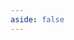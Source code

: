 ```yaml
---
aside: false
---
```

<script setup>
import Service from 'spacegate-admin/views/Service.vue'
</script>

<DemoContainer>
<Suspense>
  <Service/>
  </Suspense>
</DemoContainer>